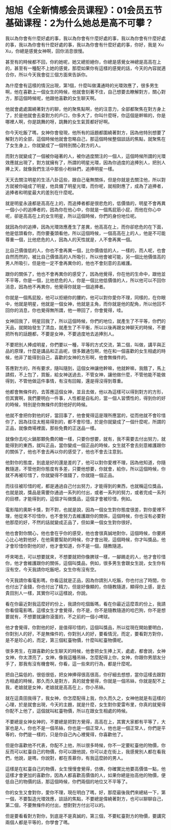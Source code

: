 # 旭旭《全新情感会员课程》：01会员五节基础课程：2为什么她总是高不可攀？

我以為你會有什麼好處的事，我以為你會有什麼好處的事，我以為你會有什麼好處的事，我以為你會有什麼好處的事，我以為你會有什麼好處的事，你好，我是 Xu Xu，你總是感覺女神啊，回你消息很慢。

甚至有的時候都不回，你約她呢，她又總拒絕你，你總是感覺女神總是高高在上的，甚至有一種配不上她的感覺，那麼如果你有這樣的感覺的話，今天的內容就適合你，所以今天我會從三個方面來告訴你。

為什麼會有這樣的情況出現，第1個，什麼叫做溝通時的光環效應了，很多男生啊，他在喜歡上一個女生的時候，他就會刻著不住，自己想要去瞭解對方，關心對方，那這個時候呢，他跟他喜歡的女生聊天啊。

他就會處處圍繞著對方的聊，他的聚焦點啊，他的注意力，全部都聚焦在對方身上了，於是他就會去查對方的戶口，你多大了，你叫什麼呀，你這個是幹嘛的，你是哪裡人啊，你是跳舞的呀，跳舞的女生氣質都好好啊。

你今天吃飯了嗎，女神你會發現，他所有的話題都圍繞著對方，因為他特別想要了解對方的全部，這個時候他就會忽略自己，那這個時候整個談話的焦點，就聚焦在了女生身上，你就變成了一個特別關心對方的人。

而對方就變成了一個被你碰著的人，被你過度關注的一個人，這個時候所謂的光環效應就出現了，對方就擁有了，所謂的明星光環，因為你過度的追捧別人，把別人捧上天，就像我們生活中那些小粉絲們，追捧明星一樣。

天天去關注明星的生活八卦這些，跟自己毫無關係，但是你就是去關注他，所以對方就被你碰成了明星，他具備了明星光環，而你呢，就相對應了，成為了追捧者，追捧者和明星最大的差別在什麼呢。

就是明星永遠都是高高在上的，而追捧者都是很悲危的，低價值的，明星不會再異一個小小的追捧者的，因為你在他心中，你就是一個馬屁筋小屁，而他在你心中呢，卻是高高在上的女生明星，所以這個時候，你們的身份地位呢。

就因為你的追捧，因為光環效應產生了差異，他高高在上，而你卻悲危的在下面，他是低頭看你，而你要養頭看他，所以這個時候，一個高高在上的人，他是不可能尊重一個，比他悲危的人，因為人的天性就是，人不會再異一個。

比自己價值低的人，你也不會再異一個，比你價值低的人，一樣的，而人呢，也會自然而然的，被比自己價值高的人所吸引，所以他會被可能，另一個比他價值高的男人所吸引，但是他一定不會再異你的，他也不會刻意的去維護。

跟你的關係了，他也不會再異你的感受了，因為他覺得，你在他的生命中，跟他並不平等，你是一個，比他悲危的人，你是一個比他低價值的人，所以他可以不回你消息，因為他不再異你，他覺得你就是一個追捧者。

你就是一個馬屁股，他可以拒絕你的腰約，他可以對你愛你不理，同樣的，在你眼中，他就是明星，他就是一個女神，他就是主角，而你就是他的配角，所以他回不回你的消息，你也覺得無所謂，他一帶回了，你會覺得，哇。

女神回我了，明星回我了，所以這個時候，你們的地位，就產生了不平等，你們的天品，就開始發生了清血，就產生了不平衡，所以以後再跟女神聊天的時候，不要把所有的話題都，不要是女神，不要過度地去追捧別人。

不要把別人捧成明星，你們要以一種，平等的方式交流，第二個，叫做，講平與正品的原理，什麼是講品和正品呢，很多難通包啊，他在和一個喜歡的女生相處的時候，他非了能得到自己，喜歡的女神的方形啊，他會無條件的。

答應對方的，所有要求，隨叫隨到，這個女神讓他幹嘛，他就幹嘛，我餓了，馬上請假，不上包了，買飯，給女神送過去，不管女神，讓他做什麼，不管他能不能做得到，不管他做這件事情，有沒有回報，還是得沒得到尊重。

他都會無條件的，去答應這個女神，並且去做，他以為這樣可以得到對方的方形，但其實啊，我們要明白一件事，人性都是自私的，當一個人習慣性的，得到你的好的時候，特別是你無條件的對他好的時候。

他就不會把你對他的好，當回事了，他會覺得這是理所應當的，從而他就不會珍惜你了，因為往往太輕易得到的，都不會珍惜，於是你就變成了一個什麼呢，所謂的正品，就像商場裡面，那些免費的正送品一樣。

就像你去吃火鍋那顆免費的糖一樣，只要你想要，就有，我不需要去付出努力，就能得到的東西，就叫正品，當你變成一個正品的時候，女生就不會去刻意維護跟你的關係了，他也不會去再以你的感受了，他也不會去注意到。

他對你的態度，到底是好的還是差的了，他可以對你愛裡不理，因為他知道，你隨教隨道，不管他對你態度有多差，只要他想要，你就會，給你，所以這個時候，你就不再被珍惜了，你就變得不值錢了，你就隨一個正品。

而往往被珍惜的呢，都是通過自己付出努力，才能得到的東西，也就稱這位獎品，也就是說，獎品是需要你通過一系列的付出，或者一系列的努力，或者完成一系列的目標，才能得到的，這個才叫做獎品，這個才會被珍惜，例如。

電影階的奧斯卡獎，對不對，也就是說，因為一個女生對你態度很差，對你愛裡不理，他從來不珍惜你，也不會努力去維護跟你的關係，這個時候，你也沒有必要對他那麼的好，不然的話就變成正品了，但如果一個女生對你很好。

他也會對你關心，他也會在乎你的感受，他也會很真誠地對你，這個時候，你要將心比心地對他好，在他需要幫助的時候，你才會出現，這個時候，你才叫獎品，他才會珍惜你對他的好，他才會知道，你不是一個，隨教隨道。

呼來喝去，可以想要就來，不想要就把你像脾球一樣，一腳踢走的人，他才會珍惜你，他才會維護跟你的關係，這個叫獎品，例如，很多男生會跟女生說，女生你有沒有空，今天我請你吃飯吧，女生你有沒有空。

今天我請你看電影嗎，你看這就是正品，因為你請別人吃飯，你也付出了時間，你也付出了金錢，你也付出了精力，但是好像顯的，你隨教隨道，顯得你上感，是去貴田別人一樣，其實你可以這樣說，你說。

看在你最近對我這麼好的份上，我請你吃個飯嗎，看在你最近這麼乖的份上，我請你看個電影嗎，這樣女生才會覺得，你不是，你不是隨教隨道的哈巴狗，你不是想要就有，不想要就讓你滾蛋的，不之前的一個小啤球。

他才會覺得，你對他的好，是值得珍惜的，這個叫獎品，所以從現在開始要明白，你對別人的好，不是無條件的，你對別人的好，要看情況，而定，要看對方對你，是不是珍心的，而定，第三個紅臺物價，什麼叫紅臺物價呢。

很多男生，在跟喜歡的女生聊天的時候，他會把女生捧上天，處處，都會說，女神女神，你太漂亮了，女神，像我這種吊絲，怎麼配得上你，女神，你跟你男朋友分手了，那我有沒有機會啊，你看，這一些來的行為，都是什麼呢。

把自己扁低的，很低很低，把女神捧得很高很高，你仔細去想想，當你這樣去跟對方相處的時候，那久而久是對方，真的就會覺得，你就是一個吊絲，你就是配不上我，老娘就是女神，老娘就是高高在上，你小吊絲。

就在這貴田我得了，我女神，你怎麼配得上我，你久而久之，女神他就是有這樣的心理，於是就會出現，今天的主題，就是什麼，女生對你愛雷布里，你真的就覺得你配不上他了，這個就叫紅臺物價，所以在跟女生相處的時候。

不要總是女神女神的，不要總是把對方覺得，高高在上，其實大家都有平等了，大家也是人，你也不是一個吊絲，你也是一個正常人，他也是一個正常人，你們是平等的，你們是一樣的，只是你自己內心裡覺得，你喜歡他了。

但是你喜歡他不代表，你配不上他，所以很多時候，你不一定要紅臺他的物價，你反而可以紅臺自己的物價，你可以跟他說，你可以走在街上，我感覺別人都在看我們，他說，是嗎，你說對，都在羨慕你，有我這麼帥的男人。

這樣是在紅臺自己的物價，女生慢慢會覺得，仿佛，你確實比他要高價值一點，他這樣才會更加的喜歡你，因為人都喜歡高價值的人，如果你總是抬高他的物價，便低自己的物價的話，那這個時候，你們兩個的地位又不平等了。

你的女生又會對你，愛你不理，現在明白了嗎，好，那麼最後我們來總結一下，第一個，不要製造光環效應，談話的焦點，不要總是偉繞著對方，也可以聊聊自己，第二個，不要無條件的付出，想對對方付出可以的。

但是要看看對方對你，到底是不是真誠的，第三個，不要紅臺對方的物價，要講究兩個人都是平等的，你學會了嗎。